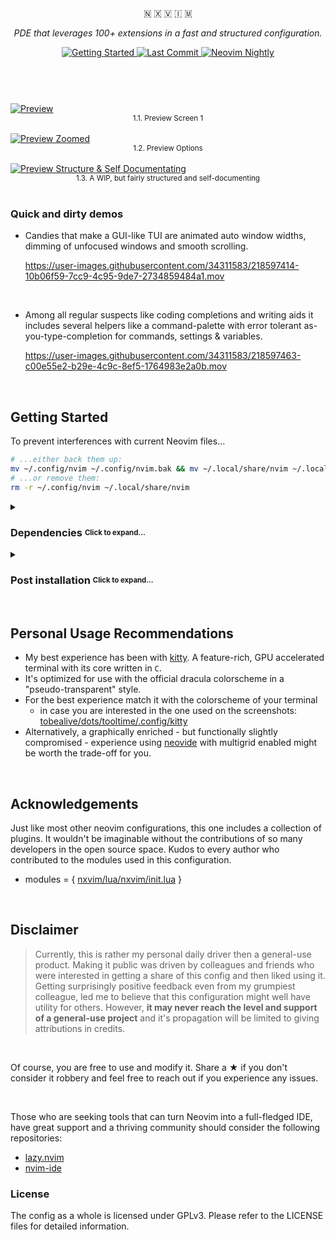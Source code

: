 <br />
<div align="center">
	<p>🇳 🇽 🇻 🇮 🇲</p>
	<p><em>PDE that leverages 100+ extensions in a fast and structured configuration.</em></p>
	<div>
		<a href="https://github.com/tenxsoydev/nxvim#getting-started">
			<img
				alt="Getting Started"
				src="https://img.shields.io/badge/%20Getting%20Started-%20.svg?&style=for-the-badge&logo=ApacheRocketMQ&color=7A88CF&logoColor=C0CAF5&labelColor=414868"
			/>
		</a>
		<!-- <a href="https://github.com/tenxsoydev/nxvim/blob/main/LICENSE-GPL"> -->
		<!--   <img src="https://img.shields.io/github/license/tenxsoydev/nxvim?style=for-the-badge&amp&logo=GNU&label=License&color=FFB86C&labelColor=343746" alt="License"> -->
		<!-- </a> -->
		<a href="https://github.com/tenxsoydev/nxvim/pulse">
			<img
				alt="Last Commit"
				src="https://img.shields.io/github/last-commit/tenxsoydev/nxvim?style=for-the-badge&logo=github&color=6183bb&logoColor=c0caf5&labelColor=414868"
			/>
		</a>
		<a href="https://github.com/neovim/neovim">
			<img
				alt="Neovim Nightly"
				src="https://img.shields.io/badge/Neovim-nightly-%20.svg?style=for-the-badge&color=BB9AF7&logo=Neovim&logoColor=C0CAF5&labelColor=414868"
			/>
		</a>
	</div>
</div>

<br>

#

<br />
<a target="_blank"
   href="https://user-images.githubusercontent.com/34311583/222371708-2c38f7c8-a07b-46db-96dd-309ad3573744.png">
   <img alt="Preview"
      src="https://user-images.githubusercontent.com/34311583/222371708-2c38f7c8-a07b-46db-96dd-309ad3573744.png" />
</a>
<div align="center"><sup>1.1. Preview Screen 1</sup></div>
<br />
<!-- <a target="_blank"
   href="https://user-images.githubusercontent.com/34311583/222373345-7dc9da32-b602-475f-b744-040fc164f82f.png">
   <img alt="Preview"
      src="https://user-images.githubusercontent.com/34311583/222373345-7dc9da32-b602-475f-b744-040fc164f82f.png" />
</a>
<div align="center"><sup>1.2.: Config</sup></div>
<br /> -->
<a target="_blank"
   href="https://user-images.githubusercontent.com/34311583/221439347-38e51a50-1d04-490a-a6e2-19582453630a.png">
   <img alt="Preview Zoomed"
      src="https://user-images.githubusercontent.com/34311583/221439347-38e51a50-1d04-490a-a6e2-19582453630a.png" />
</a>
<div align="center"><sup>1.2. Preview Options</sup></div>
<br />
<a target="_blank"
   href="https://user-images.githubusercontent.com/34311583/221439282-ac9e327e-e109-4559-a951-46b4c8d8f1c0.png">
   <img alt="Preview Structure & Self Documentating"
      src="https://user-images.githubusercontent.com/34311583/221439282-ac9e327e-e109-4559-a951-46b4c8d8f1c0.png" />
</a>
<div align="center"><sup>1.3. A WIP, but fairly structured and self-documenting</sup></div>
<br />

### Quick and dirty demos

- Candies that make a GUI-like TUI are animated auto window widths, dimming of unfocused windows and smooth scrolling.

  https://user-images.githubusercontent.com/34311583/218597414-10b06f59-7cc9-4c95-9de7-2734859484a1.mov

<br>

- Among all regular suspects like coding completions and writing aids it includes several helpers like a command-palette with error tolerant as-you-type-completion for commands, settings & variables.

  https://user-images.githubusercontent.com/34311583/218597463-c00e55e2-b29e-4c9c-8ef5-1764983e2a0b.mov

<br>

## Getting Started

To prevent interferences with current Neovim files...

```sh
# ...either back them up:
mv ~/.config/nvim ~/.config/nvim.bak && mv ~/.local/share/nvim ~/.local/share/nvim.bak
# ...or remove them:
rm -r ~/.config/nvim ~/.local/share/nvim
```

<details>
<summary><h3>Dependencies <sub><sup>Click to expand...</sup></sub></h3></summary>

Probably most stuff is already installed.

1. neovim nightly - _statuscol support_
   - <a target="_blank" href="https://github.com/MordechaiHadad/bob">bob</a> is a good way to keep your latest and/or nightly version up to date
2. Packages
   - TL;DR: for a deb. based system: `sudo apt install git curl unzip xsel ripgrep fd-find sqlite3 libsqlite3-dev`
   - TL;DR: for an arch based system: `sudo pacman -S git curl unzip xsel ripgrep fd sqlite`
   - git
   - curl
   - unzip
   - xsel (linux only)
   - ripgrep
   - fd
   - sqlite
3. Client support for modules communicating with nvim api objects
   - use your preferred method or refer to the corresponding docs to ensure node and python are installed
   - node client for neovim `npm install -g neovim`
   - python client for neovim `pip install pynvim`
4. Fonts
   - <a target="_blank" href="https://github.com/ryanoasis/nerd-fonts/#patched-fonts">nerd font</a>
   - <a target="_blank" href="https://github.com/googlefonts/noto-emoji">unicode font</a> (If none is installed by default, noto font packages are usually also available via your distros package manager)
   - `fc-cache -fv` helps to update font info cache files when new fonts have been added manually

</details>

<details>
<summary><h3>Post installation <sub><sup>Click to expand...</sup></sub></h3></summary>

#### Frist run

Launch `nvim` and let <a target="_blank" href="https://github.com/folke/lazy.nvim">lazy</a> do its magic, automatically loading all the modules utilized in this config. You may encounter some warnings regarding missing dependencies. Just hit return on them for now. Once all tasks have been completed, restart nvim <kbd>ZQ</kbd> `nvim`.

#### Last steps

- Run `:UpdateRemotePlugins` mainly to make sure command line fuzzy search works correctly, as it utilizes some python
- Programming language support
  - The <a target="_blank" href="https://github.com/williamboman/mason-lspconfig.nvim">mason</a> plugins allow an effortless setup of language support for your projects
    - you can start off by adding the `lua` LSP that'll help to work with this config
    - `:LSPInstall` `lua_ls`
  - To add additional formatters and linters we'll use <a target="_blank" href="https://github.com/jose-elias-alvarez/null-ls.nvim">null-ls</a>
    - let's also install the formatter used for this config
    - `NullLsInstall` `stylua`

**Note on Performance**

- On low-spec systems, performance can be improved by changing `animation.fps = 30 -- instead of 60` in `plugins/windows.lua` and - in case of using terminals with font ligature rendering support - disabling them (e.g. with kitty: by adding `disable_ligatures always` to your `kitty.conf`)
</details>

<br>

## Personal Usage Recommendations

- My best experience has been with [kitty](https://github.com/kovidgoyal/kitty). A feature-rich, GPU accelerated terminal with its core written in `C`.
- It's optimized for use with the official dracula colorscheme in a "pseudo-transparent" style.
- For the best experience match it with the colorscheme of your terminal
  - in case you are interested in the one used on the screenshots: <a target="_blank" href="https://github.com/tobealive/dots/tree/tooltime/.config/kitty">tobealive/dots/tooltime/.config/kitty</a>
- Alternatively, a graphically enriched - but functionally slightly compromised - experience using [neovide](https://github.com/neovide/neovide/) with multigrid enabled might be worth the trade-off for you.

<br>

## Acknowledgements

Just like most other neovim configurations, this one includes a collection of plugins. It wouldn't be imaginable without the contributions of so many developers in the open source space. Kudos to every author who contributed to the modules used in this configuration.

- modules = { [nxvim/lua/nxvim/init.lua](https://github.com/tenxsoydev/nxvim/blob/main/lua/nxvim/init.lua#L15) }

<br>

## Disclaimer

> Currently, this is rather my personal daily driver then a general-use product. Making it public was driven by colleagues and friends who were interested in getting a share of this config and then liked using it. Getting surprisingly positive feedback even from my grumpiest colleague, led me to believe that this configuration might well have utility for others. However, **it may never reach the level and support of a general-use project** and it's propagation will be limited to giving attributions in credits.

<br>

Of course, you are free to use and modify it. Share a ★ if you don't consider it robbery and feel free to reach out if you experience any issues.

<br>

Those who are seeking tools that can turn Neovim into a full-fledged IDE, have great support and a thriving community should consider the following repositories:

- [lazy.nvim](https://github.com/folke/lazy.nvim)
- [nvim-ide](https://github.com/ldelossa/nvim-ide)

### License

The config as a whole is licensed under GPLv3. Please refer to the LICENSE files for detailed information.
